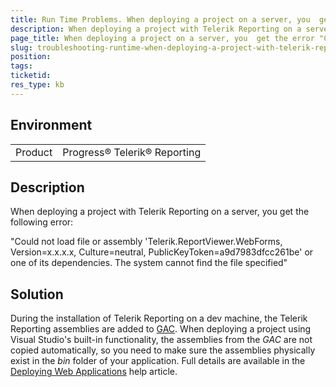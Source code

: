 ```yaml
---
title: Run Time Problems. When deploying a project on a server, you  get the error "Could not load file or assembly 'Telerik.ReportViewer.WebForms' or one of its dependencies".
description: When deploying a project with Telerik Reporting on a server, you  get the following error "Could not load file or assembly 'Telerik.ReportViewer.WebForms', Version=x.x.x.x, Culture=neutral, PublicKeyToken=a9d7983dfcc261be or one of its dependencies. The system cannot find the file specified".
page_title: When deploying a project on a server, you  get the error "Could not load file or assembly 'Telerik.ReportViewer.WebForms' or one of its dependencies".
slug: troubleshooting-runtime-when-deploying-a-project-with-telerik-reporting-on-a-server-you-get-error-could-not-load-file-or-assembly-telerik-reportviewer-webforms
position: 
tags: 
ticketid: 
res_type: kb
---
```


## Environment
<table>
	<tr>
		<td>Product</td>
		<td>Progress® Telerik® Reporting</td>
	</tr>
</table>


## Description
When deploying a project with Telerik Reporting on a server, you  get the following error: 

"Could not load file or assembly 'Telerik.ReportViewer.WebForms, Version=x.x.x.x, Culture=neutral, PublicKeyToken=a9d7983dfcc261be' or one of its dependencies. The system cannot find the file specified"
## Solution
During the installation of Telerik Reporting on a dev machine, the Telerik Reporting assemblies are added to [GAC](https://docs.microsoft.com/en-us/dotnet/framework/app-domains/gac). When deploying a project using Visual Studio's built-in functionality, the assemblies from the _GAC_ are not copied automatically, so you need to make sure the assemblies physically exist in the _bin_ folder of your application. Full details are available in the [Deploying Web Applications](../installation-deploying-on-web-application) help article.
